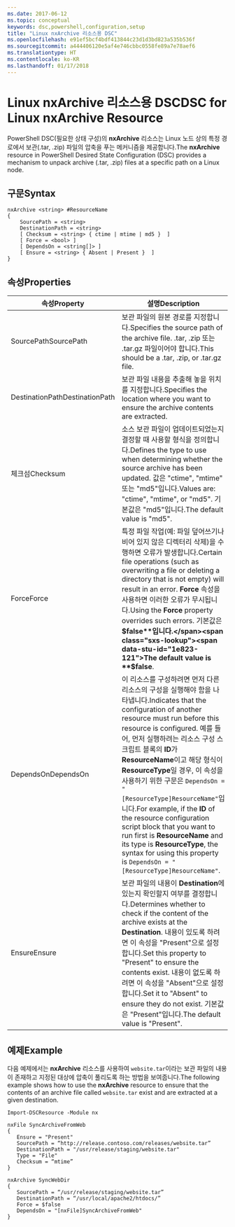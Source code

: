 ```yaml
---
ms.date: 2017-06-12
ms.topic: conceptual
keywords: dsc,powershell,configuration,setup
title: "Linux nxArchive 리소스용 DSC"
ms.openlocfilehash: e91ef5bcf4bdf413844c23d1d3bd823a535b536f
ms.sourcegitcommit: a444406120e5af4e746cbbc0558fe89a7e78aef6
ms.translationtype: HT
ms.contentlocale: ko-KR
ms.lasthandoff: 01/17/2018
---
```

# <a name="dsc-for-linux-nxarchive-resource"></a><span data-ttu-id="1e823-103">Linux nxArchive 리소스용 DSC</span><span class="sxs-lookup"><span data-stu-id="1e823-103">DSC for Linux nxArchive Resource</span></span>

<span data-ttu-id="1e823-104">PowerShell DSC(필요한 상태 구성)의 **nxArchive** 리소스는 Linux 노드 상의 특정 경로에서 보관(.tar, .zip) 파일의 압축을 푸는 메커니즘을 제공합니다.</span><span class="sxs-lookup"><span data-stu-id="1e823-104">The **nxArchive** resource in PowerShell Desired State Configuration (DSC) provides a mechanism to unpack archive (.tar, .zip) files at a specific path on a Linux node.</span></span>

## <a name="syntax"></a><span data-ttu-id="1e823-105">구문</span><span class="sxs-lookup"><span data-stu-id="1e823-105">Syntax</span></span>

```
nxArchive <string> #ResourceName
{
    SourcePath = <string>
    DestinationPath = <string>
    [ Checksum = <string> { ctime | mtime | md5 }  ]
    [ Force = <bool> ]
    [ DependsOn = <string[]> ]
    [ Ensure = <string> { Absent | Present }  ]
}
```

## <a name="properties"></a><span data-ttu-id="1e823-106">속성</span><span class="sxs-lookup"><span data-stu-id="1e823-106">Properties</span></span>

|  <span data-ttu-id="1e823-107">속성</span><span class="sxs-lookup"><span data-stu-id="1e823-107">Property</span></span> |  <span data-ttu-id="1e823-108">설명</span><span class="sxs-lookup"><span data-stu-id="1e823-108">Description</span></span> | 
|---|---|
| <span data-ttu-id="1e823-109">SourcePath</span><span class="sxs-lookup"><span data-stu-id="1e823-109">SourcePath</span></span>| <span data-ttu-id="1e823-110">보관 파일의 원본 경로를 지정합니다.</span><span class="sxs-lookup"><span data-stu-id="1e823-110">Specifies the source path of the archive file.</span></span> <span data-ttu-id="1e823-111">.tar, .zip 또는 .tar.gz 파일이어야 합니다.</span><span class="sxs-lookup"><span data-stu-id="1e823-111">This should be a .tar, .zip, or .tar.gz file.</span></span> | 
| <span data-ttu-id="1e823-112">DestinationPath</span><span class="sxs-lookup"><span data-stu-id="1e823-112">DestinationPath</span></span>| <span data-ttu-id="1e823-113">보관 파일 내용을 추출해 놓을 위치를 지정합니다.</span><span class="sxs-lookup"><span data-stu-id="1e823-113">Specifies the location where you want to ensure the archive contents are extracted.</span></span>| 
| <span data-ttu-id="1e823-114">체크섬</span><span class="sxs-lookup"><span data-stu-id="1e823-114">Checksum</span></span>| <span data-ttu-id="1e823-115">소스 보관 파일이 업데이트되었는지 결정할 때 사용할 형식을 정의합니다.</span><span class="sxs-lookup"><span data-stu-id="1e823-115">Defines the type to use when determining whether the source archive has been updated.</span></span> <span data-ttu-id="1e823-116">값은 "ctime", "mtime" 또는 "md5"입니다.</span><span class="sxs-lookup"><span data-stu-id="1e823-116">Values are: "ctime", "mtime", or "md5".</span></span> <span data-ttu-id="1e823-117">기본값은 "md5"입니다.</span><span class="sxs-lookup"><span data-stu-id="1e823-117">The default value is "md5".</span></span>| 
| <span data-ttu-id="1e823-118">Force</span><span class="sxs-lookup"><span data-stu-id="1e823-118">Force</span></span>| <span data-ttu-id="1e823-119">특정 파일 작업(예: 파일 덮어쓰기나 비어 있지 않은 디렉터리 삭제)을 수행하면 오류가 발생합니다.</span><span class="sxs-lookup"><span data-stu-id="1e823-119">Certain file operations (such as overwriting a file or deleting a directory that is not empty) will result in an error.</span></span> <span data-ttu-id="1e823-120">**Force** 속성을 사용하면 이러한 오류가 무시됩니다.</span><span class="sxs-lookup"><span data-stu-id="1e823-120">Using the **Force** property overrides such errors.</span></span> <span data-ttu-id="1e823-121">기본값은 **$false**입니다.</span><span class="sxs-lookup"><span data-stu-id="1e823-121">The default value is **$false**.</span></span>| 
| <span data-ttu-id="1e823-122">DependsOn</span><span class="sxs-lookup"><span data-stu-id="1e823-122">DependsOn</span></span> | <span data-ttu-id="1e823-123">이 리소스를 구성하려면 먼저 다른 리소스의 구성을 실행해야 함을 나타냅니다.</span><span class="sxs-lookup"><span data-stu-id="1e823-123">Indicates that the configuration of another resource must run before this resource is configured.</span></span> <span data-ttu-id="1e823-124">예를 들어, 먼저 실행하려는 리소스 구성 스크립트 블록의 **ID**가 **ResourceName**이고 해당 형식이 **ResourceType**일 경우, 이 속성을 사용하기 위한 구문은 `DependsOn = "[ResourceType]ResourceName"`입니다.</span><span class="sxs-lookup"><span data-stu-id="1e823-124">For example, if the **ID** of the resource configuration script block that you want to run first is **ResourceName** and its type is **ResourceType**, the syntax for using this property is `DependsOn = "[ResourceType]ResourceName"`.</span></span>| 
| <span data-ttu-id="1e823-125">Ensure</span><span class="sxs-lookup"><span data-stu-id="1e823-125">Ensure</span></span>| <span data-ttu-id="1e823-126">보관 파일의 내용이 **Destination**에 있는지 확인할지 여부를 결정합니다.</span><span class="sxs-lookup"><span data-stu-id="1e823-126">Determines whether to check if the content of the archive exists at the **Destination**.</span></span> <span data-ttu-id="1e823-127">내용이 있도록 하려면 이 속성을 "Present"으로 설정합니다.</span><span class="sxs-lookup"><span data-stu-id="1e823-127">Set this property to "Present" to ensure the contents exist.</span></span> <span data-ttu-id="1e823-128">내용이 없도록 하려면 이 속성을 "Absent"으로 설정합니다.</span><span class="sxs-lookup"><span data-stu-id="1e823-128">Set it to "Absent" to ensure they do not exist.</span></span> <span data-ttu-id="1e823-129">기본값은 "Present"입니다.</span><span class="sxs-lookup"><span data-stu-id="1e823-129">The default value is "Present".</span></span>| 

## <a name="example"></a><span data-ttu-id="1e823-130">예제</span><span class="sxs-lookup"><span data-stu-id="1e823-130">Example</span></span>

<span data-ttu-id="1e823-131">다음 예제에서는 **nxArchive** 리소스를 사용하여 `website.tar`이라는 보관 파일의 내용이 존재하고 지정된 대상에 압축이 풀리도록 하는 방법을 보여줍니다.</span><span class="sxs-lookup"><span data-stu-id="1e823-131">The following example shows how to use the **nxArchive** resource to ensure that the contents of an archive file called `website.tar` exist and are extracted at a given destination.</span></span>

```
Import-DSCResource -Module nx 

nxFile SyncArchiveFromWeb
{
   Ensure = "Present"
   SourcePath = “http://release.contoso.com/releases/website.tar”
   DestinationPath = "/usr/release/staging/website.tar"
   Type = "File"
   Checksum = “mtime”
}

nxArchive SyncWebDir
{
   SourcePath = “/usr/release/staging/website.tar”
   DestinationPath = “/usr/local/apache2/htdocs/”
   Force = $false
   DependsOn = "[nxFile]SyncArchiveFromWeb"
} 
```

